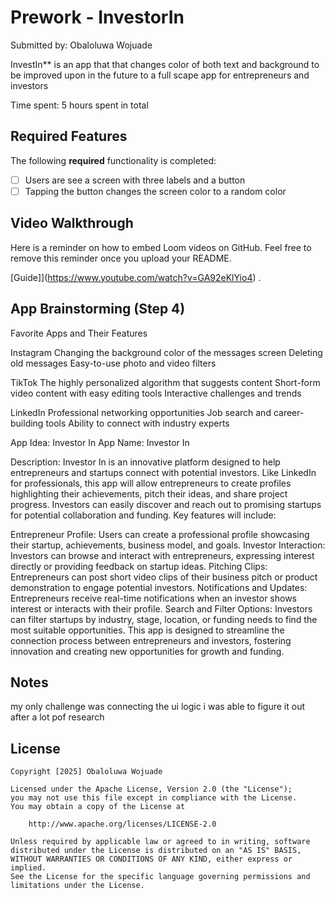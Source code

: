 # Prework - InvestorIn

Submitted by: Obaloluwa Wojuade

InvestIn** is an app that that changes color of both text and background to be improved upon in the future to a full scape app for entrepreneurs and investors 

Time spent: 5 hours spent in total

## Required Features

The following **required** functionality is completed:

- [ ] Users are see a screen with three labels and a button
- [ ] Tapping the button changes the screen color to a random color
 
## Video Walkthrough

Here is a reminder on how to embed Loom videos on GitHub. Feel free to remove this reminder once you upload your README. 

[Guide]](https://www.youtube.com/watch?v=GA92eKlYio4) .

## App Brainstorming (Step 4)

Favorite Apps and Their Features

Instagram
Changing the background color of the messages screen
Deleting old messages
Easy-to-use photo and video filters

TikTok
The highly personalized algorithm that suggests content
Short-form video content with easy editing tools
Interactive challenges and trends

LinkedIn
Professional networking opportunities
Job search and career-building tools
Ability to connect with industry experts

App Idea: Investor In
App Name: Investor In

Description: Investor In is an innovative platform designed to help entrepreneurs and startups connect with potential investors. Like LinkedIn for professionals, this app will allow entrepreneurs to create profiles highlighting their achievements, pitch their ideas, and share project progress. Investors can easily discover and reach out to promising startups for potential collaboration and funding. Key features will include:

Entrepreneur Profile: Users can create a professional profile showcasing their startup, achievements, business model, and goals.
Investor Interaction: Investors can browse and interact with entrepreneurs, expressing interest directly or providing feedback on startup ideas.
Pitching Clips: Entrepreneurs can post short video clips of their business pitch or product demonstration to engage potential investors.
Notifications and Updates: Entrepreneurs receive real-time notifications when an investor shows interest or interacts with their profile.
Search and Filter Options: Investors can filter startups by industry, stage, location, or funding needs to find the most suitable opportunities.
This app is designed to streamline the connection process between entrepreneurs and investors, fostering innovation and creating new opportunities for growth and funding.

## Notes

my only challenge was connecting the ui logic i was able to figure it out after a lot pof research




## License

    Copyright [2025] Obaloluwa Wojuade

    Licensed under the Apache License, Version 2.0 (the "License");
    you may not use this file except in compliance with the License.
    You may obtain a copy of the License at

        http://www.apache.org/licenses/LICENSE-2.0

    Unless required by applicable law or agreed to in writing, software
    distributed under the License is distributed on an "AS IS" BASIS,
    WITHOUT WARRANTIES OR CONDITIONS OF ANY KIND, either express or implied.
    See the License for the specific language governing permissions and
    limitations under the License.
